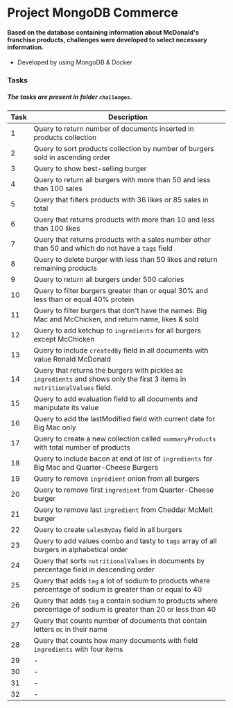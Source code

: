 # Project MongoDB Commerce

#### Based on the database containing information about McDonald's franchise products, challenges were developed to select necessary information.

* Developed by using MongoDB & Docker

### Tasks
##### The tasks are present in folder `challenges`.

  | Task     | Description |
  | ----------- | ----------- |
  | 1   | Query to return number of documents inserted in products collection |
  | 2   | Query to sort products collection by number of burgers sold in ascending order |
  | 3   | Query to show best-selling burger |
  | 4   | Query to return all burgers with more than 50 and less than 100 sales |
  | 5   | Query that filters products with 36 likes or 85 sales in total |
  | 6   | Query that returns products with more than 10 and less than 100 likes |
  | 7   | Query that returns products with a sales number other than 50 and which do not have a `tags` field |
  | 8   | Query to delete burger with less than 50 likes and return remaining products |
  | 9   | Query to return all burgers under 500 calories |
  | 10  | Query to filter burgers greater than or equal 30% and less than or equal 40% protein |
  | 11  | Query to filter burgers that don't have the names: Big Mac and McChicken, and return name, likes & sold |
  | 12  | Query to add ketchup to `ingredients` for all burgers except McChicken |
  | 13  | Query to include `createdBy` field in all documents with value Ronald McDonald |
  | 14  | Query that returns the burgers with pickles as `ingredients` and shows only the first 3 items in `nutritionalValues` field. |
  | 15  | Query to add evaluation field to all documents and manipulate its value |
  | 16  | Query to add the lastModified field with current date for Big Mac only |
  | 17  | Query to create a new collection called `summaryProducts` with total number of products  |
  | 18  | Query to include bacon at end of list of `ingredients` for Big Mac and Quarter-Cheese Burgers |
  | 19  | Query to remove `ingredient` onion from all burgers |
  | 20  | Query to remove first `ingredient` from Quarter-Cheese burger |
  | 21  | Query to remove last `ingredient` from Cheddar McMelt burger |
  | 22  | Query to create `salesByDay` field in all burgers |
  | 23  | Query to add values combo and tasty to `tags` array of all burgers in alphabetical order |
  | 24  | Query that sorts `nutritionalValues` in documents by percentage field in descending order |
  | 25  | Query that adds `tag` a lot of sodium to products where percentage of sodium is greater than or equal to 40 |
  | 26  | Query that adds `tag` a contain sodium to products where percentage of sodium is greater than 20 or less than 40  |
  | 27  | Query that counts number of documents that contain letters `mc` in their name |
  | 28  | Query that counts how many documents with field `ingredients` with four items |
  | 29  | - |
  | 30  | - |
  | 31  | - |
  | 32  | - |
  
